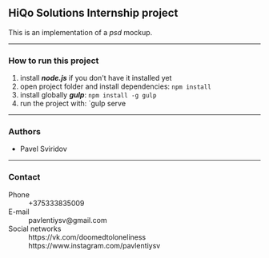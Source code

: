 
## HiQo Solutions Internship project

This is an implementation of a _psd_ mockup.
___
### How to run this project
1. install **_node.js_** if you don't have it installed yet
2. open project folder and install dependencies: `npm install`
3. install globally **_gulp_**: `npm install -g gulp`
4. run the project with: `gulp serve
___
### Authors
* Pavel Sviridov
___
### Contact
<dl>
  <dt>Phone</dt>
  <dd>+375333835009</dd>
  
  <dt>E-mail</dt>
  <dd>pavlentiysv@gmail.com</dd>
	
  <dt>Social networks</dt>
  <dd>https://vk.com/doomedtoloneliness</dd>
  <dd>https://www.instagram.com/pavlentiysv</dd>	
</dl>
